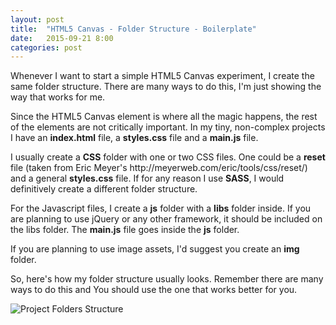 ```yaml
---
layout: post
title:  "HTML5 Canvas - Folder Structure - Boilerplate"
date:   2015-09-21 8:00
categories: post
---
```

<p>Whenever I want to start a simple HTML5 Canvas experiment, I create the same folder structure. There are many ways to do this, I'm just showing the way that works for me.</p>
<p>Since the HTML5 Canvas element is where all the magic happens, the rest of the elements are not critically important. In my tiny, non-complex projects I have an <b>index.html</b> file, a <b>styles.css</b> file and a <b>main.js</b> file.</p>
<p>I usually create a <b>CSS</b> folder with one or two CSS files. One could be a <b>reset</b> file (taken from Eric Meyer's http://meyerweb.com/eric/tools/css/reset/) and a general <b>styles.css</b> file. If for any reason I use <b>SASS</b>, I would definitively create a different folder structure.</p>
<p>For the Javascript files, I create a <b>js</b> folder with a <b>libs</b> folder inside. If you are planning to use jQuery or any other framework, it should be included on the libs folder. The <b>main.js</b> file goes inside the <b>js</b> folder.</p>
<p>If you are planning to use image assets, I'd suggest you create an <b>img</b> folder.</p>

<p>So, here's how my folder structure usually looks. Remember there are many ways to do this and You should use the one that works better for you.</p>

<p><img src="{{ "/images/2015set/projectFolderStructure.png" | prepend: site.url }}" alt="Project Folders Structure" /></p>
